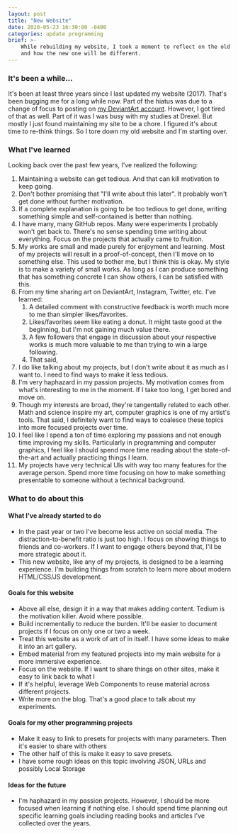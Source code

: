 ```yaml
---
layout: post
title: "New Website"
date: 2020-05-23 16:30:00 -0400
categories: update programming
brief: >-
    While rebuilding my website, I took a moment to reflect on the old website
    and how the new one will be different.
---
```

### It's been a while...

It's been at least three years since I last updated my website (2017). That's
been bugging me for a long while now. Part of the hiatus was due to a change
of focus to posting on [my DeviantArt account](https://www.deviantart.com/ptrgags). However, I got tired of that as well. Part of it was I was busy with my
studies at Drexel. But mostly I just found maintaining my site to be a chore.
I figured it's about time to re-think things. So I tore down my old website
and I'm starting over.

### What I've learned

Looking back over the past few years, I've realized the following:

1. Maintaining a website can get tedious. And that can kill motivation to keep going.
2. Don't bother promising that "I'll write about this later". It probably won't get done without further motivation.
3. If a complete explanation is going to be too tedious to get done, writing something simple and self-contained is better than nothing.
4. I have many, many GitHub repos. Many were experiments I probably won't get back to. There's no sense spending time writing about everything. Focus on the projects that actually came to fruition.
5. My works are small and made purely for enjoyment and learning. Most of my projects will result in a proof-of-concept, then I'll move on to something else. This used to bother me, but I think this is okay. My style is to make a variety of small works. As long as I can produce something that has something concrete I can show others, I can be satisfied with this.
6. From my time sharing art on DeviantArt, Instagram, Twitter, etc. I've learned:
    1. A detailed comment with constructive feedback is worth much more to me than simpler likes/favorites.
    2. Likes/favorites seem like eating a donut. It might taste good at the beginning, but I'm not gaining much value there.
    3. A few followers that engage in discussion about your respective works is much more valuable to me than trying to win a large following.
    4. That said, 
7. I do like talking about my projects, but I don't write about it as much as I want to. I need to find ways to make it less tedious.
8. I'm very haphazard in my passion projects. My motivation comes from what's interesting to me in the moment. If I take too long, I get bored and move on.
9. Though my interests are broad, they're tangentally related to each other. Math and science inspire my art, computer graphics is one of my artist's tools. That said, I definitely want to find ways to coalesce these topics into more focused projects over time.
10. I feel like I spend a ton of time exploring my passions and not enough time improving my skills. Particularly in programming and computer graphics, I feel like I should spend more time reading about the state-of-the-art and actually practicing things I learn.
11. My projects have very technical UIs with way too many features for the average person. Spend more time focusing on how to make something presentable to someone without a technical background. 

### What to do about this

#### What I've already started to do

* In the past year or two I've become less active on social media. The distraction-to-benefit ratio is just too high. I focus on showing things to friends and co-workers. If I want to engage others beyond that, I'll be more strategic about it.
* This new website, like any of my projects, is designed to be a learning experience. I'm building things from scratch to learn more about modern HTML/CSS/JS development.

#### Goals for this website
* Above all else, design it in a way that makes adding content. Tedium is the motivation killer. Avoid where possible.
* Build incrementally to reduce the burden. It'll be easier to document projects if I focus on only one or two a week.
* Treat this website as a work of art of in itself. I have some ideas to make it into an art gallery.
* Embed material from my featured projects into my main website for a more immersive experience.
* Focus on the website. If I want to share things on other sites, make it easy to link back to what I 
* If it's helpful, leverage Web Components to reuse material across different projects.
* Write more on the blog. That's a good place to talk about my experiments.

#### Goals for my other programming projects
* Make it easy to link to presets for projects with many parameters. Then it's easier to share with others
* The other half of this is make it easy to save presets.
* I have some rough ideas on this topic involving JSON, URLs and possibly Local Storage

#### Ideas for the future
* I'm haphazard in my passion projects. However, I should be more focused when learning if nothing else. I should spend time planning out specific learning goals including reading books and articles I've collected over the years.
